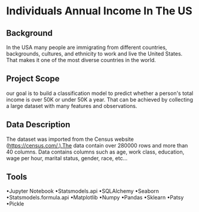 # Individuals Annual Income In The US
## Background
In the USA many people are immigrating from different countries, backgrounds, cultures, and ethnicity to work and live the United States. That makes it one of the most diverse countries in the world.
## Project Scope
our goal is to build a classification model to predict whether a person's total income is over 50K or under 50K a year. That can be achieved by collecting a large dataset with many features and observations.
## Data Description
The dataset was imported from the Census website (https://census.com/.).The data contain over 280000 rows and more than 40 columns. Data contains columns such as age, work class, education, wage per hour, marital status, gender, race, etc...
## Tools
•Jupyter Notebook •Statsmodels.api •SQLAlchemy •Seaborn •Statsmodels.formula.api •Matplotlib •Numpy •Pandas •Sklearn •Patsy
•Pickle
